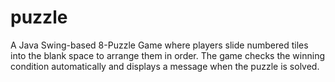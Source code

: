 # puzzle
A Java Swing-based 8-Puzzle Game where players slide numbered tiles into the blank space to arrange them in order. The game checks the winning condition automatically and displays a message when the puzzle is solved.
